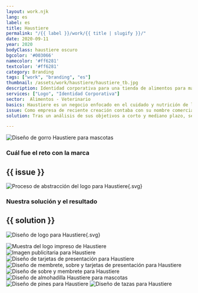 ```yaml
---
layout: work.njk 
lang: es
label: es
title: Haustiere
permalink: "/{{ label }}/work/{{ title | slugify }}/"
date: 2020-09-11
year: 2020
bodyClass: haustiere oscuro
bgcolor: '#003066'
namecolor: '#ff6281'
textcolor: '#ff6281'
category: Branding
tags: ["work", "branding", "es"]
thumbnail: /assets/work/haustiere/haustiere_tb.jpg
description: Identidad corporativa para una tienda de alimentos para mascotas
services: ["Logo", "Identidad Corporativa"]
sector:  Alimentos - Veterinario
basics: Haustiere es un negocio enfocado en el cuidado y nutrición de las mascotas, especialmente perros y gatos. Se especializa en la venta de productos alimenticios de las marcas mas reconocidas para las mascotas, así como la promoción al cuidado y la salud de los animales.
issue: Como empresa de reciente creación contaba con su nombre comercial "Haustiere", pero carecía de un logo e identidad definidos. Tampoco contaban con una estrategia de marketing para definir las herramientas y los canales para la difusión del negocio y sus productos.
solution: Tras un análisis de sus objetivos a corto y mediano plazo, se opta por una imagen con un enfoque amplio y general sin delimitarlo a un servicio en específico, sino mas bien a un sentimiento. Utilizamos la característica que siempre está presente en todo lo que promueve Haustiere, amor y cariño por los animales. Tomando como referencia lo anterior, se utiliza el corazón como símbolo universal del amor y se crea un juego gráfico que facilita la percepción del rostro de una mascota, sin definir si es un perro o gato. Posteriormente se elige una tipografía legible, suave en sus trazos y adecuada al imagotipo, que proyectara el sentimiento amigable y de bienestar de la marca. Tras la obtención del logo, nos dispusimos a extender su identidad mediante aplicaciones gráficas y artículos promocionales para difundir los valores y el alcance de Haustiere.

---
```


![Diseño de gorro Haustiere para mascotas](/assets/work/haustiere/hasutiere_gorro.jpg)

<div class="column__2">
    <div class="col__left">
        <h3>Cuál fue el reto con la marca</h3>
    </div>
    <div class="col__right">
        <h2>{{ issue }}</h2>
    </div>
</div>

![Proceso de abstracción del logo para Haustiere](/assets/work/haustiere/haustiere_logo_proceso.svg){.svg}

<div class="column__2 work__column__2">
    <div class="col__left">
        <h3>Nuestra solución y el resultado</h3>
    </div>
    <div class="col__right">
        <h2>{{ solution }}</h2>
    </div>
</div>

![Diseño de logo para Haustiere](/assets/work/haustiere/haustiere_logo.svg){.svg}

![Muestra del logo impreso de Haustiere](/assets/work/haustiere/hasutiere_logo_impreso.jpg)
![Imagen publicitaria para Haustiere](/assets/work/haustiere/hasutiere_limpieza.jpg)
![Diseño de tarjetas de presentación para Haustiere](/assets/work/haustiere/hasutiere_tarjetas.jpg)
![Diseño de membrete, sobre y tarjetas de presentación para Haustiere](/assets/work/haustiere/hasutiere_membrete_sobres_tarjetas.jpg)
![Diseño de sobre y membrete para Haustiere](/assets/work/haustiere/hasutiere_membrete_sobra.jpg)
![Diseño de almohadilla Haustiere para mascotas](/assets/work/haustiere/hasutiere_almohadilla.jpg)
![Diseño de pines para Haustiere](/assets/work/haustiere/hasutiere_pines.jpg)
![Diseño de tazas para Haustiere](/assets/work/haustiere/haustiere_taza.jpg)
